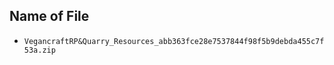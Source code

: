 ## Name of File

- ```VegancraftRP&Quarry_Resources_abb363fce28e7537844f98f5b9debda455c7f53a.zip```
